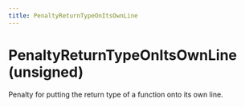 ```yaml
---
title: PenaltyReturnTypeOnItsOwnLine
---
```


# PenaltyReturnTypeOnItsOwnLine (unsigned)

Penalty for putting the return type of a function onto its own line.
